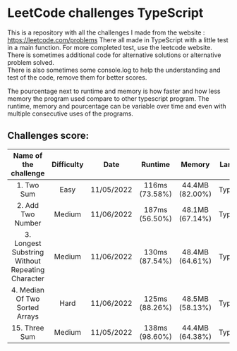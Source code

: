 # LeetCode challenges TypeScript

This is a repository with all the challenges I made from the website : https://leetcode.com/problems There all made in
TypeScript with a little test in a main function. For more completed test, use the leetcode website.  
There is sometimes additional code for alternative solutions or alternative problem solved.  
There is also sometimes some console.log to help the understanding and test of the code, remove them for better scores.

The pourcentage next to runtime and memory is how faster and how less memory the program used compare to other
typescript program. The runtime, memory and pourcentage can be variable over time and even with multiple consecutive
uses of the programs.

## Challenges score:

|              Name of the challenge               | Difficulty |    Date    |    Runtime     |     Memory      |  Language  |
| :----------------------------------------------: | :--------: | :--------: | :------------: | :-------------: | :--------: |
|                    1. Two Sum                    |    Easy    | 11/05/2022 | 116ms (73.58%) | 44.4MB (82.00%) | TypeScript |
|                2. Add Two Number                 |   Medium   | 11/06/2022 | 187ms (56.50%) | 48.1MB (67.14%) | TypeScript |
| 3. Longest Substring Without Repeating Character |   Medium   | 11/06/2022 | 130ms (87.54%) | 48.4MB (64.61%) | TypeScript |
|          4. Median Of Two Sorted Arrays          |    Hard    | 11/06/2022 | 125ms (88.26%) | 48.5MB (58.13%) | TypeScript |
|                  15. Three Sum                   |   Medium   | 11/05/2022 | 138ms (98.60%) | 44.4MB (64.38%) | TypeScript |
